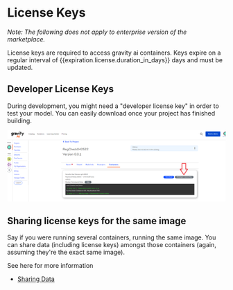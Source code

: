 # License Keys

<i>Note: The following does not apply to enterprise version of the marketplace.</i>

License keys are required to access gravity ai containers. Keys expire on a regular interval of {{expiration.license.duration_in_days}} days and must be updated.

## Developer License Keys

During development, you might need a "developer license key" in order to test your model. You can easily download once your project has finished building.

![Alt Text](./img/dev_license_btn.png)

## Sharing license keys for the same image

 Say if you were running several containers, running the same image.  You can share data (including license keys) amongst those containers (again, assuming they're the exact same image).  

 See here for more information
 - [Sharing Data](/sharing-data)